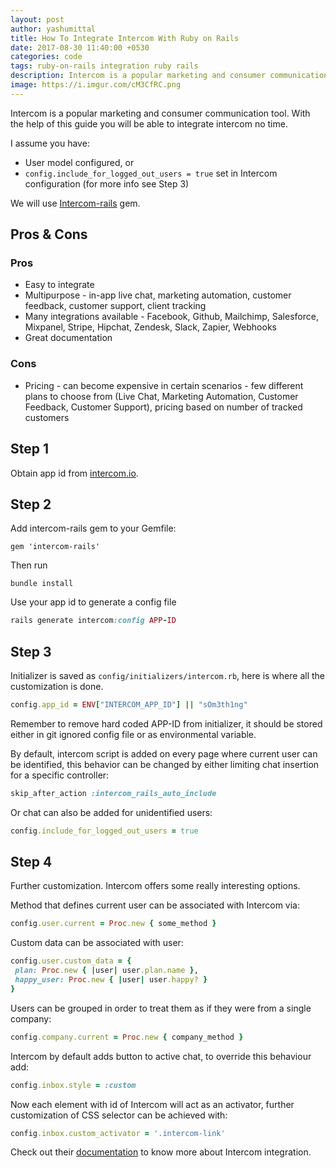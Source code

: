 ```yaml
---
layout: post
author: yashumittal
title: How To Integrate Intercom With Ruby on Rails
date: 2017-08-30 11:40:00 +0530
categories: code
tags: ruby-on-rails integration ruby rails
description: Intercom is a popular marketing and consumer communication tool. Intercom integration in your Ruby on Rails app is not complicated and, thanks to this guide, you should be able to do it in no time.
image: https://i.imgur.com/cM3CfRC.png
---
```


Intercom is a popular marketing and consumer communication tool. With the help of this guide you will be able to integrate intercom no time.

I assume you have:

* User model configured, or
* `config.include_for_logged_out_users = true` set in Intercom configuration (for more info see Step 3)

We will use [Intercom-rails](https://github.com/intercom/intercom-rails) gem.

## Pros & Cons

### Pros

* Easy to integrate
* Multipurpose - in-app live chat, marketing automation, customer feedback, customer support, client tracking
* Many integrations available - Facebook, Github, Mailchimp, Salesforce, Mixpanel, Stripe, Hipchat, Zendesk, Slack, Zapier, Webhooks
* Great documentation

### Cons

* Pricing - can become expensive in certain scenarios - few different plans to choose from (Live Chat, Marketing Automation, Customer Feedback, Customer Support), pricing based on number of tracked customers

## Step 1

Obtain app id from [intercom.io](https://www.intercom.io/).

## Step 2

Add intercom-rails gem to your Gemfile:

```gemfile
gem 'intercom-rails'
```

Then run

```ssh
bundle install
```

Use your app id to generate a config file

```rb
rails generate intercom:config APP-ID
```

## Step 3

Initializer is saved as `config/initializers/intercom.rb`, here is where all the customization is done.

```rb
config.app_id = ENV["INTERCOM_APP_ID"] || "sOm3th1ng"
```

Remember to remove hard coded APP-ID from initializer, it should be stored either in git ignored config file or as environmental variable.

By default, intercom script is added on every page where current user can be identified, this behavior can be changed by either limiting chat insertion for a specific controller:

```rb
skip_after_action :intercom_rails_auto_include
```

Or chat can also be added for unidentified users:

```rb
config.include_for_logged_out_users = true
```

## Step 4

Further customization. Intercom offers some really interesting options.

Method that defines current user can be associated with Intercom via:

```rb
config.user.current = Proc.new { some_method }
```

Custom data can be associated with user:

```rb
config.user.custom_data = {
 plan: Proc.new { |user| user.plan.name },
 happy_user: Proc.new { |user| user.happy? }
}
```

Users can be grouped in order to treat them as if they were from a single company:

```rb
config.company.current = Proc.new { company_method }
```

Intercom by default adds button to active chat, to override this behaviour add:

```rb
config.inbox.style = :custom
```

Now each element with id of Intercom will act as an activator, further customization of CSS selector can be achieved with:

```rb
config.inbox.custom_activator = '.intercom-link'
```

Check out their [documentation](https://docs.intercom.io/) to know more about Intercom integration.